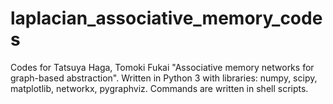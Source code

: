 # laplacian_associative_memory_codes
Codes for Tatsuya Haga, Tomoki Fukai "Associative memory networks for graph-based abstraction".
Written in Python 3 with libraries: numpy, scipy, matplotlib, networkx, pygraphviz.
Commands are written in shell scripts.
